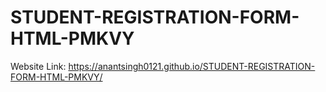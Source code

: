 # STUDENT-REGISTRATION-FORM-HTML-PMKVY
Website Link: https://anantsingh0121.github.io/STUDENT-REGISTRATION-FORM-HTML-PMKVY/
